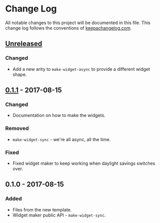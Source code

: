 # Change Log
All notable changes to this project will be documented in this file. This change log follows the conventions of [keepachangelog.com](http://keepachangelog.com/).

## [Unreleased]
### Changed
- Add a new arity to `make-widget-async` to provide a different widget shape.

## [0.1.1] - 2017-08-15
### Changed
- Documentation on how to make the widgets.

### Removed
- `make-widget-sync` - we're all async, all the time.

### Fixed
- Fixed widget maker to keep working when daylight savings switches over.

## 0.1.0 - 2017-08-15
### Added
- Files from the new template.
- Widget maker public API - `make-widget-sync`.

[Unreleased]: https://github.com/your-name/trail/compare/0.1.1...HEAD
[0.1.1]: https://github.com/your-name/trail/compare/0.1.0...0.1.1
